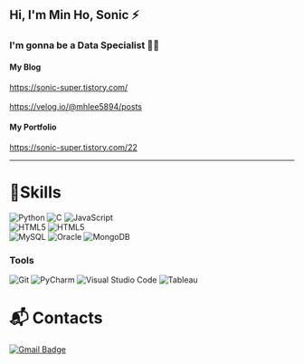 ## Hi, I'm Min Ho, Sonic ⚡
### I'm gonna be a Data Specialist 👨‍💻
#### My Blog 
https://sonic-super.tistory.com/ <br><br>
https://velog.io/@mhlee5894/posts
#### My Portfolio
https://sonic-super.tistory.com/22
<!--[![Hits](https://hits.seeyoufarm.com/api/count/incr/badge.svg?url=https%3A%2F%2Fgithub.com%2Fmino1998&count_bg=%23D797EB&title_bg=%23BB47D7&icon=&icon_color=%23E7E7E7&title=hits&edge_flat=false)](https://hits.seeyoufarm.com) -->

<!-- ![Mino1998's GitHub stats](https://github-readme-stats.vercel.app/api?username=Mino1998&show_icons=true&theme=radical) -->
<!-- [![Solved.ac Profile](http://mazassumnida.wtf/api/v2/generate_badge?boj=mhlee12)](https://solved.ac/mhlee12/) -->
---------
# 💪Skills
![Python](https://img.shields.io/badge/Python-3776AB.svg?&style=for-the-badge&logo=Python&logoColor=white) 
![C](https://img.shields.io/badge/C-A8B9CC.svg?&style=for-the-badge&logo=C&logoColor=white)
![JavaScript](https://img.shields.io/badge/JavaScript-F7DF1E.svg?&style=for-the-badge&logo=JavaScript&logoColor=white) <br>
![HTML5](https://img.shields.io/badge/HTML5-E34F26.svg?&style=for-the-badge&logo=HTML5&logoColor=white) 
![HTML5](https://img.shields.io/badge/React-61DAFB.svg?&style=for-the-badge&logo=React&logoColor=white) <br>
![MySQL](https://img.shields.io/badge/MySQL-4479A1.svg?&style=for-the-badge&logo=MySQL&logoColor=white)
![Oracle](https://img.shields.io/badge/Oracle-F80000.svg?&style=for-the-badge&logo=Oracle&logoColor=white)
![MongoDB](https://img.shields.io/badge/MongoDB-47A248.svg?&style=for-the-badge&logo=MongoDB&logoColor=white) <br>



### Tools
![Git](https://img.shields.io/badge/Git-F05032.svg?&style=for-the-badge&logo=Git&logoColor=white)
![PyCharm](https://img.shields.io/badge/PyCharm-000000.svg?&style=for-the-badge&logo=PyCharm&logoColor=white)
![Visual Studio Code](https://img.shields.io/badge/Visual%20Studio%20Code-007ACC.svg?&style=for-the-badge&logo=Visual%20Studio%20Code&logoColor=white)
![Tableau](https://img.shields.io/badge/Tableau-E97627.svg?&style=for-the-badge&logo=Tableau&logoColor=white)





# :mailbox_with_mail: Contacts
[![Gmail Badge](https://img.shields.io/badge/Gmail-d14836?style=flat-square&logo=Gmail&logoColor=white&link=mailto:kimsh1691@gmail.com)](mailto:mhlee5894@gmail.com)

